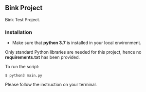 ## Bink Project

Bink Test Project.

### Installation

- Make sure that **python 3.7** is installed in your local environment.

Only standard Python libraries are needed for this project, hence no **requirements.txt** has been provided.

To run the script:
```
$ python3 main.py
```

Please follow the instruction on your terminal. 
